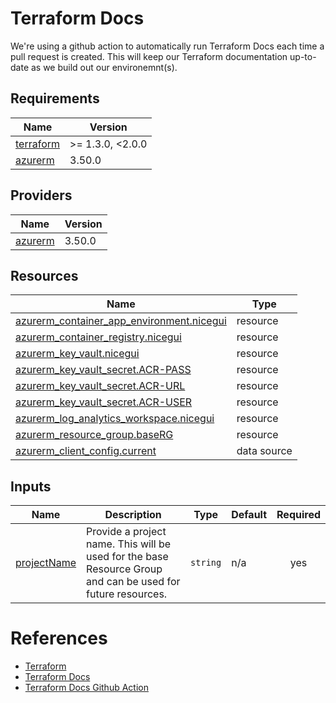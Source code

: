 # Terraform Docs

We're using a github action to automatically run Terraform Docs each time a pull request is created.  This will keep our Terraform documentation up-to-date as we build out our environemnt(s).

<!-- BEGIN_TF_DOCS -->
## Requirements

| Name | Version |
|------|---------|
| <a name="requirement_terraform"></a> [terraform](#requirement\_terraform) | >= 1.3.0, <2.0.0 |
| <a name="requirement_azurerm"></a> [azurerm](#requirement\_azurerm) | 3.50.0 |

## Providers

| Name | Version |
|------|---------|
| <a name="provider_azurerm"></a> [azurerm](#provider\_azurerm) | 3.50.0 |

## Resources

| Name | Type |
|------|------|
| [azurerm_container_app_environment.nicegui](https://registry.terraform.io/providers/hashicorp/azurerm/3.50.0/docs/resources/container_app_environment) | resource |
| [azurerm_container_registry.nicegui](https://registry.terraform.io/providers/hashicorp/azurerm/3.50.0/docs/resources/container_registry) | resource |
| [azurerm_key_vault.nicegui](https://registry.terraform.io/providers/hashicorp/azurerm/3.50.0/docs/resources/key_vault) | resource |
| [azurerm_key_vault_secret.ACR-PASS](https://registry.terraform.io/providers/hashicorp/azurerm/3.50.0/docs/resources/key_vault_secret) | resource |
| [azurerm_key_vault_secret.ACR-URL](https://registry.terraform.io/providers/hashicorp/azurerm/3.50.0/docs/resources/key_vault_secret) | resource |
| [azurerm_key_vault_secret.ACR-USER](https://registry.terraform.io/providers/hashicorp/azurerm/3.50.0/docs/resources/key_vault_secret) | resource |
| [azurerm_log_analytics_workspace.nicegui](https://registry.terraform.io/providers/hashicorp/azurerm/3.50.0/docs/resources/log_analytics_workspace) | resource |
| [azurerm_resource_group.baseRG](https://registry.terraform.io/providers/hashicorp/azurerm/3.50.0/docs/resources/resource_group) | resource |
| [azurerm_client_config.current](https://registry.terraform.io/providers/hashicorp/azurerm/3.50.0/docs/data-sources/client_config) | data source |

## Inputs

| Name | Description | Type | Default | Required |
|------|-------------|------|---------|:--------:|
| <a name="input_projectName"></a> [projectName](#input\_projectName) | Provide a project name. This will be used for the base Resource Group and can be used for future resources. | `string` | n/a | yes |
<!-- END_TF_DOCS -->

# References

 * [Terraform](https://developer.hashicorp.com/terraform/intro)
 * [Terraform Docs](https://terraform-docs.io)
 * [Terraform Docs Github Action](https://github.com/terraform-docs/gh-actions)
